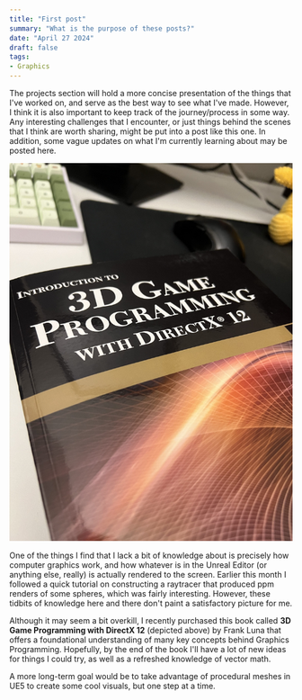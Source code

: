 ```yaml
---
title: "First post"
summary: "What is the purpose of these posts?"
date: "April 27 2024"
draft: false
tags:
- Graphics
---
```


The projects section will hold a more concise presentation of the things that I've worked on, and serve as the best way to see what I've made. However, I think it is also important to keep track of the journey/process in some way. Any interesting challenges that I encounter, or just things behind the scenes that I think are worth sharing, might be put into a post like this one. In addition, some vague updates on what I'm currently learning about may be posted here.

![DirectX 12](/src/content/blog/01-firstpost/directx12.jpg)

One of the things I find that I lack a bit of knowledge about is precisely how computer graphics work, and how whatever is in the Unreal Editor (or anything else, really) is actually rendered to the screen. Earlier this month I followed a quick tutorial on constructing a raytracer that produced ppm renders of some spheres, which was fairly interesting. However, these tidbits of knowledge here and there don't paint a satisfactory picture for me.

Although it may seem a bit overkill, I recently purchased this book called **3D Game Programming with DirectX 12** (depicted above) by Frank Luna that offers a foundational understanding of many key concepts behind Graphics Programming. Hopefully, by the end of the book I'll have a lot of new ideas for things I could try, as well as a refreshed knowledge of vector math.

A more long-term goal would be to take advantage of procedural meshes in UE5 to create some cool visuals, but one step at a time.


